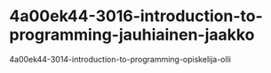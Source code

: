 # 4a00ek44-3016-introduction-to-programming-jauhiainen-jaakko
4a00ek44-3014-introduction-to-programming-opiskelija-olli
